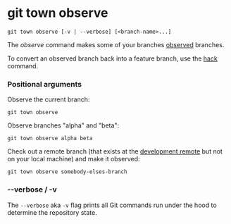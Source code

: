 # git town observe

```command-summary
git town observe [-v | --verbose] [<branch-name>...]
```

The _observe_ command makes some of your branches
[observed](../branch-types.md#observed-branches) branches.

To convert an observed branch back into a feature branch, use the
[hack](hack.md) command.

### Positional arguments

Observe the current branch:

```fish
git town observe
```

Observe branches "alpha" and "beta":

```fish
git town observe alpha beta
```

Check out a remote branch (that exists at the
[development remote](../preferences/dev-remote.md) but not on your local
machine) and make it observed:

```fish
git town observe somebody-elses-branch
```

### --verbose / -v

The `--verbose` aka `-v` flag prints all Git commands run under the hood to
determine the repository state.
